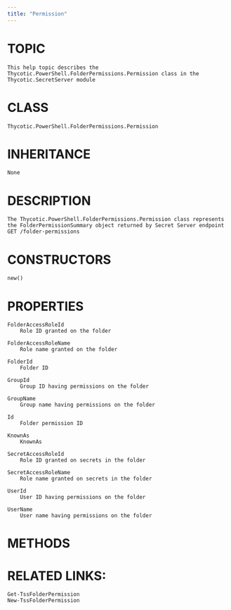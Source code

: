 ```yaml
---
title: "Permission"
---
```


# TOPIC
    This help topic describes the Thycotic.PowerShell.FolderPermissions.Permission class in the Thycotic.SecretServer module

# CLASS
    Thycotic.PowerShell.FolderPermissions.Permission

# INHERITANCE
    None

# DESCRIPTION
    The Thycotic.PowerShell.FolderPermissions.Permission class represents the FolderPermissionSummary object returned by Secret Server endpoint GET /folder-permissions

# CONSTRUCTORS
    new()

# PROPERTIES
    FolderAccessRoleId
        Role ID granted on the folder

    FolderAccessRoleName
        Role name granted on the folder

    FolderId
        Folder ID

    GroupId
        Group ID having permissions on the folder

    GroupName
        Group name having permissions on the folder

    Id
        Folder permission ID

    KnownAs
        KnownAs

    SecretAccessRoleId
        Role ID granted on secrets in the folder

    SecretAccessRoleName
        Role name granted on secrets in the folder

    UserId
        User ID having permissions on the folder

    UserName
        User name having permissions on the folder

# METHODS

# RELATED LINKS:
    Get-TssFolderPermission
    New-TssFolderPermission
